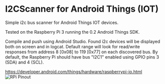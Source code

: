# I2CScanner for Android Things (IOT) 
Simple i2c bus scanner for Android Things IOT devices.

Tested on the Raspberry Pi 3 running the 0.2 Android Things SDK.

Compile and push using Android Studio. Found i2c devices will be displayed both on screen and in logcat. Default range will look for read/write responses from address 8 [0x08] to 119 [0x77] on each discovered bus. By default, the Raspberry Pi should have bus "I2C1" enabled using GPIO pins 3 (SDA) and 4 (SCL). 

https://developer.android.com/things/hardware/raspberrypi-io.html
![RPi Pinout](https://developer.android.com/things/images/pinout-raspberrypi.png "RPi 3 Pinout")

